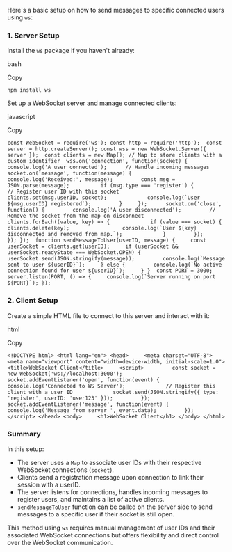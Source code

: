 Here's a basic setup on how to send messages to specific connected users using `ws`:

### 1. Server Setup

Install the `ws` package if you haven't already:

bash

Copy

`npm install ws`

Set up a WebSocket server and manage connected clients:

javascript

Copy

``const WebSocket = require('ws'); const http = require('http');  const server = http.createServer(); const wss = new WebSocket.Server({ server });  const clients = new Map(); // Map to store clients with a custom identifier  wss.on('connection', function(socket) {     console.log('A user connected');      // Handle incoming messages     socket.on('message', function(message) {         console.log('Received:', message);         const msg = JSON.parse(message);          if (msg.type === 'register') {             // Register user ID with this socket             clients.set(msg.userID, socket);             console.log(`User ${msg.userID} registered`);         }     });      socket.on('close', function() {         console.log('A user disconnected');         // Remove the socket from the map on disconnect         clients.forEach((value, key) => {             if (value === socket) {                 clients.delete(key);                 console.log(`User ${key} disconnected and removed from map.`);             }         });     }); });  function sendMessageToUser(userID, message) {     const userSocket = clients.get(userID);     if (userSocket && userSocket.readyState === WebSocket.OPEN) {         userSocket.send(JSON.stringify(message));         console.log(`Message sent to user ${userID}`);     } else {         console.log(`No active connection found for user ${userID}`);     } }  const PORT = 3000; server.listen(PORT, () => {     console.log(`Server running on port ${PORT}`); });``

### 2. Client Setup

Create a simple HTML file to connect to this server and interact with it:

html

Copy

`<!DOCTYPE html> <html lang="en"> <head>     <meta charset="UTF-8">     <meta name="viewport" content="width=device-width, initial-scale=1.0">     <title>WebSocket Client</title>     <script>         const socket = new WebSocket('ws://localhost:3000');          socket.addEventListener('open', function(event) {             console.log('Connected to WS Server');             // Register this client with a user ID             socket.send(JSON.stringify({ type: 'register', userID: 'user123' }));         });          socket.addEventListener('message', function(event) {             console.log('Message from server ', event.data);         });     </script> </head> <body>     <h1>WebSocket Client</h1> </body> </html>`

### Summary

In this setup:

- The server uses a `Map` to associate user IDs with their respective WebSocket connections (`socket`).
- Clients send a registration message upon connection to link their session with a userID.
- The server listens for connections, handles incoming messages to register users, and maintains a list of active clients.
- `sendMessageToUser` function can be called on the server side to send messages to a specific user if their socket is still open.

This method using `ws` requires manual management of user IDs and their associated WebSocket connections but offers flexibility and direct control over the WebSocket communication.